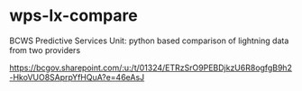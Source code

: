 # wps-lx-compare
BCWS Predictive Services Unit: python based comparison of lightning data from two providers

https://bcgov.sharepoint.com/:u:/t/01324/ETRzSrO9PEBDjkzU6R8ogfgB9h2-HkoVUO8SAprpYfHQuA?e=46eAsJ


